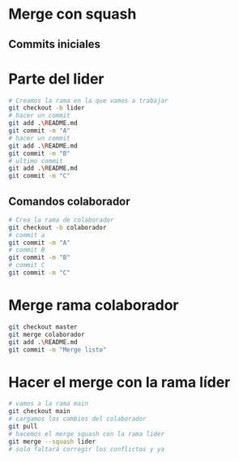 # Merge con squash

## Commits iniciales

# Parte del lider
```bash
# Creamos la rama en la que vamos a trabajar
git checkout -b lider
# hacer un commit
git add .\README.md
git commit -m "A"
# hacer un commit
git add .\README.md
git commit -m "B"
# ultimo commit
git add .\README.md
git commit -m "C"
```

## Comandos colaborador
```bash
# Crea la rama de colaborador
git checkout -b colaborador
# commit a 
git commit -m "A"
# commit B
git commit -m "B"
# commit C
git commit -m "C"
```
# Merge rama colaborador
```bash
git checkout master
git merge colaborador
git add .\README.md
git commit -m "Merge listo"
```

# Hacer el merge con la rama líder
```bash
# vamos a la rama main
git checkout main
# cargamos los cambios del colaborador
git pull
# hacemos el merge squash con la rama lider
git merge --squash lider
# solo faltará corregir los conflictos y ya
```
